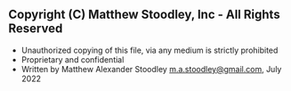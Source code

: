 ## Copyright (C) Matthew Stoodley, Inc - All Rights Reserved
 * Unauthorized copying of this file, via any medium is strictly prohibited
 * Proprietary and confidential
 * Written by Matthew Alexander Stoodley <m.a.stoodley@gmail.com>, July 2022
 
